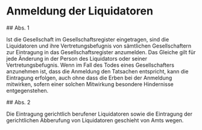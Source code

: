# Anmeldung der Liquidatoren



\#\# Abs. 1

 Ist die Gesellschaft im Gesellschaftsregister eingetragen, sind die Liquidatoren und ihre Vertretungsbefugnis von sämtlichen Gesellschaftern zur Eintragung in das Gesellschaftsregister anzumelden. Das Gleiche gilt für jede Änderung in der Person des Liquidators oder seiner Vertretungsbefugnis. Wenn im Fall des Todes eines Gesellschafters anzunehmen ist, dass die Anmeldung den Tatsachen entspricht, kann die Eintragung erfolgen, auch ohne dass die Erben bei der Anmeldung mitwirken, sofern einer solchen Mitwirkung besondere Hindernisse entgegenstehen.

\#\# Abs. 2

 Die Eintragung gerichtlich berufener Liquidatoren sowie die Eintragung der gerichtlichen Abberufung von Liquidatoren geschieht von Amts wegen. 

